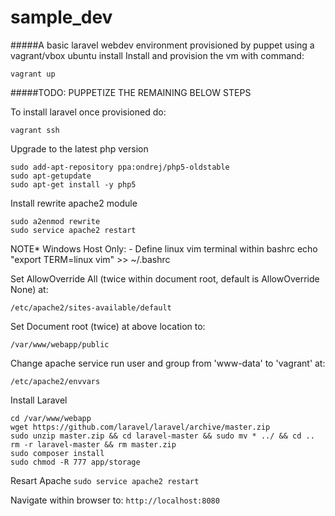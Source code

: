 # sample_dev

#####A basic laravel webdev environment provisioned by puppet using a vagrant/vbox ubuntu install
Install and provision the vm with command:

`vagrant up`

#####TODO: PUPPETIZE THE REMAINING BELOW STEPS

To install laravel once provisioned do:

`vagrant ssh`

Upgrade to the latest php version
```
sudo add-apt-repository ppa:ondrej/php5-oldstable
sudo apt-getupdate
sudo apt-get install -y php5
```

Install rewrite apache2 module
```
sudo a2enmod rewrite
sudo service apache2 restart
```

NOTE* Windows Host Only: - Define linux vim terminal within bashrc
echo "export TERM=linux vim" >> ~/.bashrc

Set AllowOverride All (twice within document root, default is AllowOverride None) at:

`/etc/apache2/sites-available/default`

Set Document root (twice) at above location to:

`/var/www/webapp/public`

Change apache service run user and group from 'www-data' to 'vagrant' at:

`/etc/apache2/envvars`

Install Laravel
```
cd /var/www/webapp
wget https://github.com/laravel/laravel/archive/master.zip
sudo unzip master.zip && cd laravel-master && sudo mv * ../ && cd ..
rm -r laravel-master && rm master.zip
sudo composer install
sudo chmod -R 777 app/storage
```
Resart Apache
`sudo service apache2 restart`

Navigate within browser to:
`http://localhost:8080`

